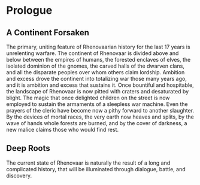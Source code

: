 # Prologue

## A Continent Forsaken

The primary, uniting feature of Rhenovaarian history for the last 17 years is unrelenting warfare. The continent of Rhenovaar is divided above and below between the empires of humans, the forested enclaves of elves, the isolated dominion of the gnomes, the carved halls of the dwarven clans, and all the disparate peoples over whom others claim lordship. Ambition and excess drove the continent into totalizing war those many years ago, and it is ambition and excess that sustains it. Once bountiful and hospitable, the landscape of Rhenovaar is now pitted with craters and desaturated by blight. The magic that once delighted children on the street is now employed to sustain the armaments of a sleepless war machine. Even the prayers of the cleric have become now a pithy forward to another slaughter. By the devices of mortal races, the very earth now heaves and splits, by the wave of hands whole forests are burned, and by the cover of darkness, a new malice claims those who would find rest.

## Deep Roots

The current state of Rhenovaar is naturally the result of a long and complicated history, that will be illuminated through dialogue, battle, and discovery.
